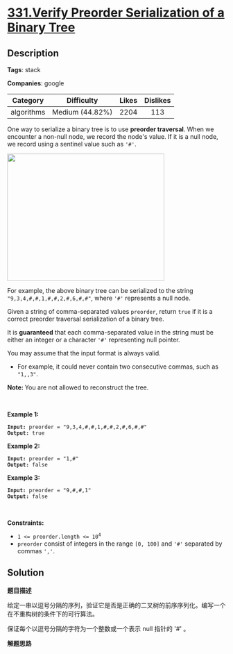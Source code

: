 # [331.Verify Preorder Serialization of a Binary Tree](https://leetcode.com/problems/verify-preorder-serialization-of-a-binary-tree/description/)

## Description

**Tags**: stack

**Companies**: google

|  Category  |   Difficulty    | Likes | Dislikes |
| :--------: | :-------------: | :---: | :------: |
| algorithms | Medium (44.82%) | 2204  |   113    |

<p>One way to serialize a binary tree is to use <strong>preorder traversal</strong>. When we encounter a non-null node, we record the node&#39;s value. If it is a null node, we record using a sentinel value such as <code>&#39;#&#39;</code>.</p>
<img alt="" src="https://assets.leetcode.com/uploads/2021/03/12/pre-tree.jpg" style="width: 362px; height: 293px;" />
<p>For example, the above binary tree can be serialized to the string <code>&quot;9,3,4,#,#,1,#,#,2,#,6,#,#&quot;</code>, where <code>&#39;#&#39;</code> represents a null node.</p>
<p>Given a string of comma-separated values <code>preorder</code>, return <code>true</code> if it is a correct preorder traversal serialization of a binary tree.</p>
<p>It is <strong>guaranteed</strong> that each comma-separated value in the string must be either an integer or a character <code>&#39;#&#39;</code> representing null pointer.</p>
<p>You may assume that the input format is always valid.</p>
<ul>
  <li>For example, it could never contain two consecutive commas, such as <code>&quot;1,,3&quot;</code>.</li>
</ul>
<p><strong>Note:&nbsp;</strong>You are not allowed to reconstruct the tree.</p>
<p>&nbsp;</p>
<p><strong class="example">Example 1:</strong></p>
<pre><code><strong>Input:</strong> preorder = "9,3,4,#,#,1,#,#,2,#,6,#,#"
<strong>Output:</strong> true</code></pre><p><strong class="example">Example 2:</strong></p>
<pre><code><strong>Input:</strong> preorder = "1,#"
<strong>Output:</strong> false</code></pre><p><strong class="example">Example 3:</strong></p>
<pre><code><strong>Input:</strong> preorder = "9,#,#,1"
<strong>Output:</strong> false</code></pre>
<p>&nbsp;</p>
<p><strong>Constraints:</strong></p>
<ul>
  <li><code>1 &lt;= preorder.length &lt;= 10<sup>4</sup></code></li>
  <li><code>preorder</code> consist of integers in the range <code>[0, 100]</code> and <code>&#39;#&#39;</code> separated by commas <code>&#39;,&#39;</code>.</li>
</ul>

## Solution

**题目描述**

给定一串以逗号分隔的序列，验证它是否是正确的二叉树的前序序列化。编写一个在不重构树的条件下的可行算法。

保证每个以逗号分隔的字符为一个整数或一个表示 null 指针的 '#' 。

**解题思路**
